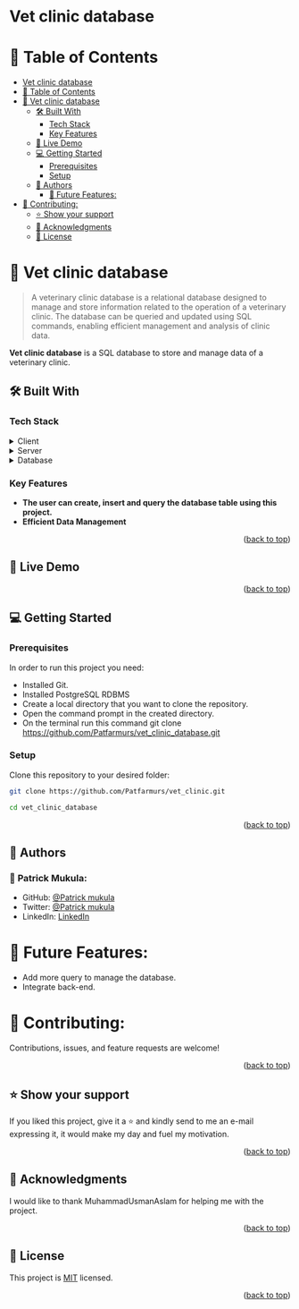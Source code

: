 # Vet clinic database

# 📗 Table of Contents

- [Vet clinic database](#vet-clinic-database)
- [📗 Table of Contents](#-table-of-contents)
- [📖 Vet clinic database ](#-vet-clinic-database-)
  - [🛠 Built With ](#-built-with-)
    - [Tech Stack ](#tech-stack-)
    - [Key Features ](#key-features-)
  - [🚀 Live Demo ](#-live-demo-)
  - [💻 Getting Started ](#-getting-started-)
    - [Prerequisites](#prerequisites)
    - [Setup](#setup)
  - [👥 Authors ](#-authors-)
    - [🔭 Future Features:](#-future-features)
- [🤝 Contributing:](#-contributing)
  - [⭐️ Show your support ](#️-show-your-support-)
  - [🙏 Acknowledgments ](#-acknowledgments-)
  - [📝 License ](#-license-)

<!-- PROJECT DESCRIPTION -->

# 📖 Vet clinic database <a name="about-project"></a>

> A veterinary clinic database is a relational database designed to manage and store information related to the operation of a veterinary clinic. The database can be queried and updated using SQL commands, enabling efficient management and analysis of clinic data.

**Vet clinic database** is a SQL database to store and manage data of a veterinary clinic.

## 🛠 Built With <a name="built-with"></a>

### Tech Stack <a name="tech-stack"></a>

<details>
  <summary>Client</summary>
  <ul>
    <li><a href="https://sql.sh/">SQL</a></li>
  </ul>
</details>

<details>
  <summary>Server</summary>
  <ul>
    <li></li>
  </ul>
</details>

<details>
<summary>Database</summary>
  <ul>
    <li><a href="https://www.postgresql.org/">PostgreSQL</a></li>
  </ul>
</details>

<!-- Features -->

### Key Features <a name="key-features"></a>

- **The user can create, insert and query the  database table using this project.**
- **Efficient Data Management**

<p align="right">(<a href="#readme-top">back to top</a>)</p>

<!-- LIVE DEMO -->

## 🚀 Live Demo <a name="live-demo"></a>


<p align="right">(<a href="#readme-top">back to top</a>)</p>

<!-- GETTING STARTED -->

## 💻 Getting Started <a name="getting-started"></a>

### Prerequisites

In order to run this project you need:
- Installed Git.
- Installed PostgreSQL RDBMS
- Create a local directory that you want to clone the repository.
- Open the command prompt in the created directory.
- On the terminal run this command git clone https://github.com/Patfarmurs/vet_clinic_database.git




### Setup

Clone this repository to your desired folder:

```sh 
git clone https://github.com/Patfarmurs/vet_clinic.git
  ```
  ```sh 
  cd vet_clinic_database
  ```

<p align="right">(<a href="#readme-top">back to top</a>)</p>

<!-- AUTHORS -->

## 👥 Authors <a name="authors"></a>


### 👤 **Patrick Mukula**:
- GitHub: [@Patrick mukula](https://github.com/Patfarmurs)
- Twitter: [@Patrick mukula](https://twitter.com/MukulayengeP)
- LinkedIn: [LinkedIn](https://www.linkedin.com/in/Patrick-Mukula)

# 🔭 Future Features:
- Add more query to manage the database.
- Integrate back-end.



# 🤝 Contributing:
Contributions, issues, and feature requests are welcome!

<p align="right">(<a href="#readme-top">back to top</a>)</p>

<!-- SUPPORT -->

## ⭐️ Show your support <a name="support"></a>
If you liked this project, give it a ⭐️ and kindly send to me an e-mail expressing it, it would make my day and fuel my motivation.

<p align="right">(<a href="#readme-top">back to top</a>)</p>

<!-- ACKNOWLEDGEMENTS -->

## 🙏 Acknowledgments <a name="acknowledgements"></a>

I would like to thank MuhammadUsmanAslam for helping me with the project.

<p align="right">(<a href="#readme-top">back to top</a>)</p>


<!-- LICENSE -->

## 📝 License <a name="license"></a>

This project is [MIT](./LICENSE) licensed.

<p align="right">(<a href="#readme-top">back to top</a>)</p>
